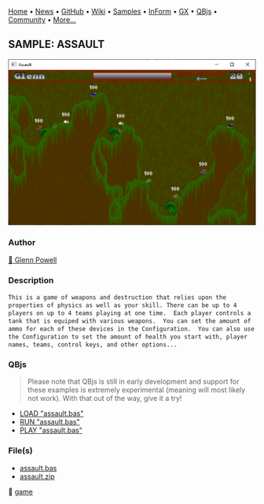 [Home](https://qb64.com) • [News](../../news.md) • [GitHub](https://github.com/QB64Official/qb64) • [Wiki](https://github.com/QB64Official/qb64/wiki) • [Samples](../../samples.md) • [InForm](../../inform.md) • [GX](../../gx.md) • [QBjs](../../qbjs.md) • [Community](../../community.md) • [More...](../../more.md)

## SAMPLE: ASSAULT

![screenshot.png](img/screenshot.png)

### Author

[🐝 Glenn Powell](../glenn-powell.md) 

### Description

```text
This is a game of weapons and destruction that relies upon the properties of physics as well as your skill. There can be up to 4 players on up to 4 teams playing at one time.  Each player controls a tank that is equiped with various weapons.  You can set the amount of ammo for each of these devices in the Configuration.  You can also use the Configuration to set the amount of health you start with, player names, teams, control keys, and other options...
```

### QBjs

> Please note that QBjs is still in early development and support for these examples is extremely experimental (meaning will most likely not work). With that out of the way, give it a try!

* [LOAD "assault.bas"](https://qbjs.org/index.html?src=https://qb64.com/samples/assault/src/assault.bas)
* [RUN "assault.bas"](https://qbjs.org/index.html?mode=auto&src=https://qb64.com/samples/assault/src/assault.bas)
* [PLAY "assault.bas"](https://qbjs.org/index.html?mode=play&src=https://qb64.com/samples/assault/src/assault.bas)

### File(s)

* [assault.bas](src/assault.bas)
* [assault.zip](src/assault.zip)

🔗 [game](../game.md)
